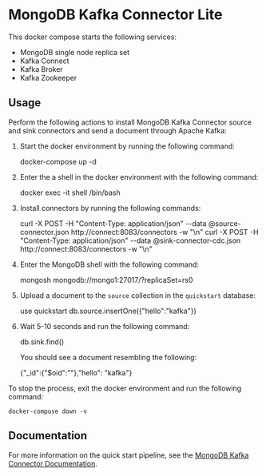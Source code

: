 # MongoDB Kafka Connector Lite

This docker compose starts the following services:

- MongoDB single node replica set
- Kafka Connect
- Kafka Broker
- Kafka Zookeeper

## Usage

Perform the following actions to install MongoDB Kafka Connector source and sink connectors and send a document through Apache Kafka:

1. Start the docker environment by running the following command:

    docker-compose up -d

2. Enter the a shell in the docker environment with the following command:

    docker exec -it shell /bin/bash

3. Install connectors by running the following commands:

    curl -X POST -H "Content-Type: application/json" --data @source-connector.json http://connect:8083/connectors -w "\n"
    curl -X POST -H "Content-Type: application/json" --data @sink-connector-cdc.json http://connect:8083/connectors -w "\n"

4. Enter the MongoDB shell with the following command:

    mongosh mongodb://mongo1:27017/?replicaSet=rs0

5. Upload a document to the `source` collection in the `quickstart` database:

    use quickstart
    db.source.insertOne({"hello":"kafka"})

6. Wait 5-10 seconds and run the following command:

    db.sink.find()

   You should see a document resembling the following:

    {"_id":{"$oid":"<your id value>"},"hello": "kafka"}

To stop the process, exit the docker environment and run the following command:
    
    docker-compose down -v

## Documentation

For more information on the quick start pipeline, see the
[MongoDB Kafka Connector Documentation](https://docs.mongodb.com/kafka-connector/current/quickstart).

